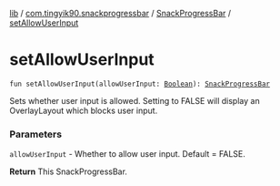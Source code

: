 [lib](../../index.md) / [com.tingyik90.snackprogressbar](../index.md) / [SnackProgressBar](index.md) / [setAllowUserInput](./set-allow-user-input.md)

# setAllowUserInput

`fun setAllowUserInput(allowUserInput: `[`Boolean`](https://kotlinlang.org/api/latest/jvm/stdlib/kotlin/-boolean/index.html)`): `[`SnackProgressBar`](index.md)

Sets whether user input is allowed. Setting to FALSE will display an OverlayLayout which blocks user input.

### Parameters

`allowUserInput` - Whether to allow user input. Default = FALSE.

**Return**
This SnackProgressBar.

